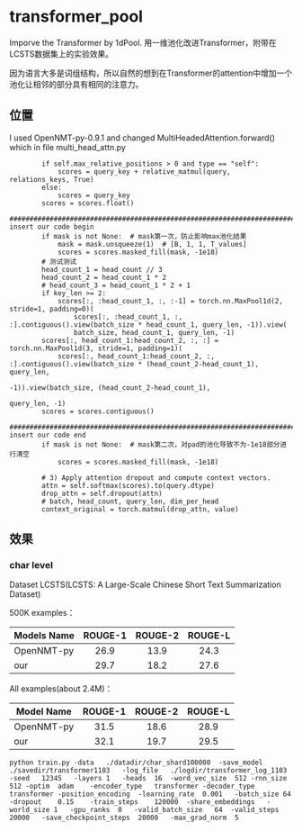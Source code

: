 # transformer_pool
Imporve the Transformer by 1dPool. 用一维池化改进Transformer，附带在LCSTS数据集上的实验效果。

因为语言大多是词组结构，所以自然的想到在Transformer的attention中增加一个池化让相邻的部分具有相同的注意力。

## 位置
I used OpenNMT-py-0.9.1 and changed MultiHeadedAttention.forward() which in file multi_head_attn.py


```
        if self.max_relative_positions > 0 and type == "self":
            scores = query_key + relative_matmul(query, relations_keys, True)
        else:
            scores = query_key
        scores = scores.float()
        ####################################################################################### insert our code begin
        if mask is not None:  # mask第一次，防止影响max池化结果
            mask = mask.unsqueeze(1)  # [B, 1, 1, T_values]
            scores = scores.masked_fill(mask, -1e18)
        # 测试测试
        head_count_1 = head_count // 3
        head_count_2 = head_count_1 * 2
        # head_count_3 = head_count_1 * 2 + 1
        if key_len >= 2:
            scores[:, :head_count_1, :, :-1] = torch.nn.MaxPool1d(2, stride=1, padding=0)(
                scores[:, :head_count_1, :, :].contiguous().view(batch_size * head_count_1, query_len, -1)).view(
                batch_size, head_count_1, query_len, -1)
        scores[:, head_count_1:head_count_2, :, :] = torch.nn.MaxPool1d(3, stride=1, padding=1)(
            scores[:, head_count_1:head_count_2, :, :].contiguous().view(batch_size * (head_count_2-head_count_1), query_len,
                                                                             -1)).view(batch_size, (head_count_2-head_count_1),
                                                                                       query_len, -1)
        scores = scores.contiguous()
        ####################################################################################### insert our code end
        if mask is not None:  # mask第二次，对pad的池化导致不为-1e18部分进行清空
            scores = scores.masked_fill(mask, -1e18)

        # 3) Apply attention dropout and compute context vectors.
        attn = self.softmax(scores).to(query.dtype)
        drop_attn = self.dropout(attn)
        # batch, head_count, query_len, dim_per_head
        context_original = torch.matmul(drop_attn, value)

```

## 效果
### char level
Dataset LCSTS(LCSTS: A Large-Scale Chinese Short Text Summarization Dataset)

500K examples：

|Models Name | ROUGE-1 | ROUGE-2 | ROUGE-L |
|- | :-: | :-: | :-: |
|OpenNMT-py | 26.9 | 13.9 | 24.3 |
|our | 29.7 | 18.2 | 27.6|

All examples(about 2.4M)：

|Model Name | ROUGE-1 | ROUGE-2 | ROUGE-L |
|- | :-: | :-: | :-: |
|OpenNMT-py | 31.5 | 18.6 | 28.9 |
|our | 32.1 | 19.7 | 29.5|
```
python train.py -data	./datadir/char_shard100000	-save_model	./savedir/transformer1103	-log_file	./logdir/transformer_log_1103	-seed	12345	-layers	1	-heads	16	-word_vec_size	512	-rnn_size	512	-optim	adam	-encoder_type	transformer	-decoder_type	transformer	-position_encoding	-learning_rate	0.001	-batch_size	64	-dropout	0.15	-train_steps	120000	-share_embeddings	-world_size	1	-gpu_ranks	0	-valid_batch_size	64	-valid_steps	20000	-save_checkpoint_steps	20000	-max_grad_norm	5
```
